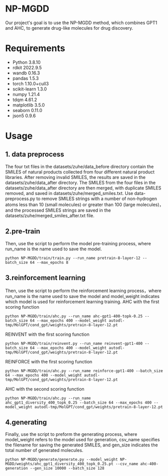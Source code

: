 NP-MGDD
=======
  Our project's goal is to use the NP-MGDD method, which combines GPT1 and AHC, to generate drug-like molecules for drug discovery.
# Requirements
* Python 3.8.10
* rdkit 2022.9.5
* wandb 0.16.3
* pandas 1.5.3
* torch 1.10.0+cull3
* scikit-learn 1.3.0
* numpy 1.21.4
* tdqm 4.61.2
* matplotlib 3.5.0
* seaborn 0.11.0
* json5 0.9.6
# Usage
## 1. data preprocess
The four txt files in the datasets/zuhe/data_before directory contain the SMILES of natural products collected from four different natural product libraries. After removing invalid SMILES, the results are saved in the datasets/zuhe/data_after directory. The SMILES from the four files in the datasets/zuhe/data_after directory are then merged, with duplicate SMILES removed, and saved in datasets/zuhe/merged_smiles.txt. Use data-preprocess.py to remove SMILES strings with a number of non-hydrogen atoms less than 10 (small molecules) or greater than 100 (large molecules)，and the processed SMILES strings are saved in the datasets/zuhe/merged_smiles_after.txt file.
## 2.pre-train
  Then, use the script to perform the model pre-training process, where run_name is the name used to save the model.
~~~
python NP-MGDD/train/train.py --run_name pretrain-8-layer-12 --batch_size 64 --max_epochs 8
~~~
## 3.reinforcement learning
  Then, use the script to perform the reinforcement learning process，where run_name is the name used to save the model and model_weight indicates which model is used for reinforcement learning training.
  AHC with the first scoring function 
~~~
python NP-MGDD/train/ahc.py --run_name ahc-gpt1-400-topk-0.25 --batch_size 64 --max_epochs 400 --model_weight autodl-tmp/MolGPT/cond_gpt/weights/pretrain-8-layer-12.pt
~~~
  REINVENT with the first scoring function
~~~
python NP-MGDD/train/reinvent.py --run_name reinvent-gpt1-400 --batch_size 64 --max_epochs 400 --model_weight autodl-tmp/MolGPT/cond_gpt/weights/pretrain-8-layer-12.pt
~~~
REINFORCE with the first scoring function
~~~
python NP-MGDD/train/ahc.py --run_name reinforce-gpt1-400 --batch_size 64 --max_epochs 400 --model_weight autodl-tmp/MolGPT/cond_gpt/weights/pretrain-8-layer-12.pt
~~~
  AHC with the second scoring function
~~~
python NP-MGDD/train/ahc.py --run_name ahc_gpt1_diversity_400_topk_0.25 --batch_size 64 --max_epochs 400 --model_weight autodl-tmp/MolGPT/cond_gpt/weights/pretrain-8-layer-12.pt
~~~
## 4.generating
  Finally, use the script to preform the generating process, where model_weight refers to the model used for generation, csv_name specifies the filename for saving the generated SMILES, and gen_size indicates the total number of generated molecules.
~~~
python NP-MGDD/generate/generate.py --model_weight NP-MGDD/weights/ahc_gpt1_diversity_400_topk_0.25.pt --csv_name ahc-400-generation --gen_size 10000 --batch_size 128
~~~
